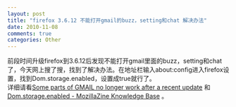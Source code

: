 ```yaml
---
layout: post
title: "firefox 3.6.12 不能打开gmail的buzz，setting和chat 解决办法"
date: 2010-11-08
comments: true
categories: Other
---
```

前段时间升级firefox到3.6.12后发现不能打开gmail里面的buzz，setting和chat了，今天网上搜了搜，找到了解决办法。在地址栏输入about:config进入firefox设置，找到Dom.storage.enabled，设置成true就行了。<br />详细请看<a href="https://support.mozilla.com/en-US/questions/763190#answer-115496">Some parts of GMAIL no longer work after a recent update</a> 和<a href="http://kb.mozillazine.org/Dom.storage.enabled"> Dom.storage.enabled - MozillaZine Knowledge Base</a> 。<br /><br />